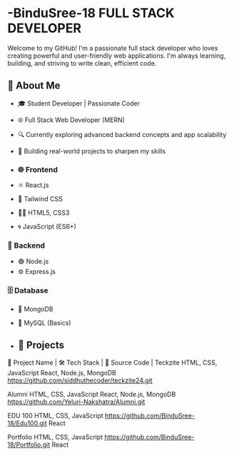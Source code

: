 # -BinduSree-18  FULL STACK DEVELOPER
Welcome to my GitHub! I'm a passionate full stack developer who loves creating powerful and user-friendly web applications. I'm always learning, building, and striving to write clean, efficient code.

## 📌 About Me
- 🎓 Student Developer | Passionate Coder
- 🌐 Full Stack Web Developer (MERN)
- 🔍 Currently exploring advanced backend concepts and app scalability
- 🚀 Building real-world projects to sharpen my skills

- ### 🌐 Frontend
- ⚛️ React.js
- 🎨 Tailwind CSS
- 🧑‍🎨 HTML5, CSS3
- 🌀 JavaScript (ES6+)

### 🧠 Backend
- 🟢 Node.js
- ⚙️ Express.js

### 🗄️ Database
- 🍃 MongoDB
- 🔵 MySQL (Basics)

- ## 🚧 Projects
🧾 Project Name |     🛠️ Tech Stack     |    🔗 Source Code    |
   Teckzite        HTML, CSS, JavaScript
                   React, Node.js, MongoDB     https://github.com/siddhuthecoder/teckzite24.git

   Alumni          HTML, CSS, JavaScript
                   React, Node.js, MongoDB     https://github.com/Yeluri-Nakshatra/Alumni.git

  EDU 100           HTML, CSS, JavaScript      https://github.com/BinduSree-18/Edu100.git
                     React 

  Portfolio          HTML, CSS, JavaScript      https://github.com/BinduSree-18/Portfolio.git
                     React 
